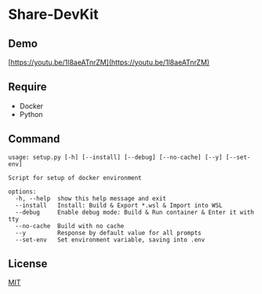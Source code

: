 # Share-DevKit

## Demo
[https://youtu.be/1l8aeATnrZM](https://youtu.be/1l8aeATnrZM)

## Require
* Docker
* Python

## Command
```
usage: setup.py [-h] [--install] [--debug] [--no-cache] [--y] [--set-env]

Script for setup of docker environment

options:
  -h, --help  show this help message and exit
  --install   Install: Build & Export *.wsl & Import into WSL
  --debug     Enable debug mode: Build & Run container & Enter it with tty
  --no-cache  Build with no cache
  --y         Response by default value for all prompts
  --set-env   Set environment variable, saving into .env
```

## License
[MIT](LICENSE.txt)
